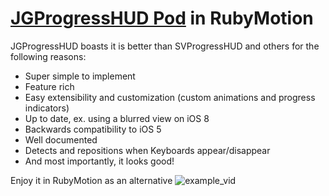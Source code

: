 [JGProgressHUD Pod](https://github.com/JonasGessner/JGProgressHUD) in RubyMotion
===================
JGProgressHUD boasts it is better than SVProgressHUD and others for the following reasons:
* Super simple to implement
* Feature rich
* Easy extensibility and customization (custom animations and progress indicators)
* Up to date, ex. using a blurred view on iOS 8
* Backwards compatibility to iOS 5
* Well documented
* Detects and repositions when Keyboards appear/disappear
* And most importantly, it looks good!

Enjoy it in RubyMotion as an alternative
![example_vid](https://iconoclastweb.s3.amazonaws.com/github/JGProgressHUD/example_usage.gif)
